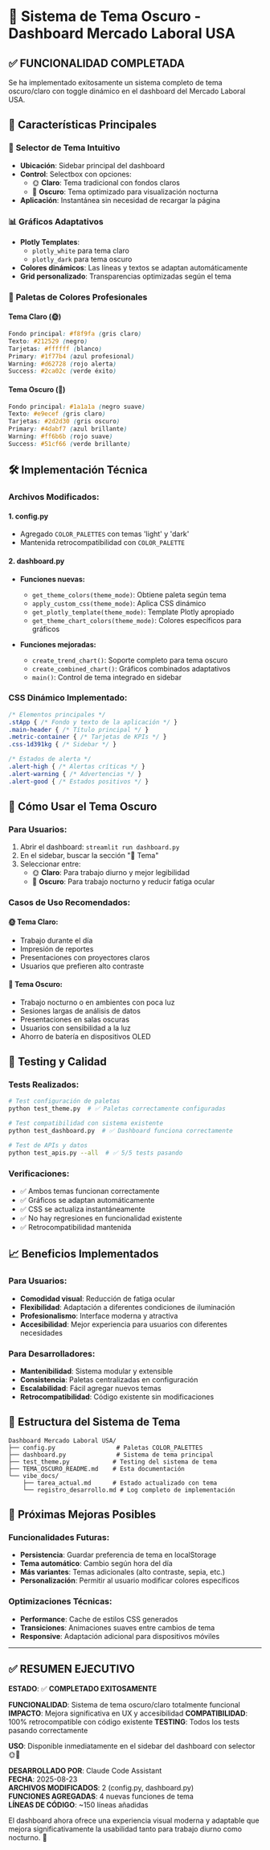 # 🌙 Sistema de Tema Oscuro - Dashboard Mercado Laboral USA

## ✅ **FUNCIONALIDAD COMPLETADA**

Se ha implementado exitosamente un sistema completo de tema oscuro/claro con toggle dinámico en el dashboard del Mercado Laboral USA.

## 🎯 **Características Principales**

### 🎨 **Selector de Tema Intuitivo**
- **Ubicación**: Sidebar principal del dashboard
- **Control**: Selectbox con opciones:
  - 🌞 **Claro**: Tema tradicional con fondos claros
  - 🌙 **Oscuro**: Tema optimizado para visualización nocturna
- **Aplicación**: Instantánea sin necesidad de recargar la página

### 📊 **Gráficos Adaptativos**
- **Plotly Templates**: 
  - `plotly_white` para tema claro
  - `plotly_dark` para tema oscuro
- **Colores dinámicos**: Las líneas y textos se adaptan automáticamente
- **Grid personalizado**: Transparencias optimizadas según el tema

### 🎨 **Paletas de Colores Profesionales**

#### Tema Claro (🌞)
```css
Fondo principal: #f8f9fa (gris claro)
Texto: #212529 (negro)
Tarjetas: #ffffff (blanco)
Primary: #1f77b4 (azul profesional)
Warning: #d62728 (rojo alerta)
Success: #2ca02c (verde éxito)
```

#### Tema Oscuro (🌙)
```css
Fondo principal: #1a1a1a (negro suave)
Texto: #e9ecef (gris claro)
Tarjetas: #2d2d30 (gris oscuro)
Primary: #4dabf7 (azul brillante)
Warning: #ff6b6b (rojo suave)
Success: #51cf66 (verde brillante)
```

## 🛠️ **Implementación Técnica**

### **Archivos Modificados:**

#### 1. **config.py**
- Agregado `COLOR_PALETTES` con temas 'light' y 'dark'
- Mantenida retrocompatibilidad con `COLOR_PALETTE`

#### 2. **dashboard.py**
- **Funciones nuevas:**
  - `get_theme_colors(theme_mode)`: Obtiene paleta según tema
  - `apply_custom_css(theme_mode)`: Aplica CSS dinámico
  - `get_plotly_template(theme_mode)`: Template Plotly apropiado
  - `get_theme_chart_colors(theme_mode)`: Colores específicos para gráficos

- **Funciones mejoradas:**
  - `create_trend_chart()`: Soporte completo para tema oscuro
  - `create_combined_chart()`: Gráficos combinados adaptativos
  - `main()`: Control de tema integrado en sidebar

### **CSS Dinámico Implementado:**
```css
/* Elementos principales */
.stApp { /* Fondo y texto de la aplicación */ }
.main-header { /* Título principal */ }
.metric-container { /* Tarjetas de KPIs */ }
.css-1d391kg { /* Sidebar */ }

/* Estados de alerta */
.alert-high { /* Alertas críticas */ }
.alert-warning { /* Advertencias */ }
.alert-good { /* Estados positivos */ }
```

## 🚀 **Cómo Usar el Tema Oscuro**

### **Para Usuarios:**
1. Abrir el dashboard: `streamlit run dashboard.py`
2. En el sidebar, buscar la sección "🎨 Tema"
3. Seleccionar entre:
   - 🌞 **Claro**: Para trabajo diurno y mejor legibilidad
   - 🌙 **Oscuro**: Para trabajo nocturno y reducir fatiga ocular

### **Casos de Uso Recomendados:**

#### 🌞 **Tema Claro:**
- Trabajo durante el día
- Impresión de reportes
- Presentaciones con proyectores claros
- Usuarios que prefieren alto contraste

#### 🌙 **Tema Oscuro:**
- Trabajo nocturno o en ambientes con poca luz
- Sesiones largas de análisis de datos
- Presentaciones en salas oscuras
- Usuarios con sensibilidad a la luz
- Ahorro de batería en dispositivos OLED

## 🧪 **Testing y Calidad**

### **Tests Realizados:**
```bash
# Test configuración de paletas
python test_theme.py  # ✅ Paletas correctamente configuradas

# Test compatibilidad con sistema existente  
python test_dashboard.py  # ✅ Dashboard funciona correctamente

# Test de APIs y datos
python test_apis.py --all  # ✅ 5/5 tests pasando
```

### **Verificaciones:**
- ✅ Ambos temas funcionan correctamente
- ✅ Gráficos se adaptan automáticamente
- ✅ CSS se actualiza instantáneamente
- ✅ No hay regresiones en funcionalidad existente
- ✅ Retrocompatibilidad mantenida

## 📈 **Beneficios Implementados**

### **Para Usuarios:**
- **Comodidad visual**: Reducción de fatiga ocular
- **Flexibilidad**: Adaptación a diferentes condiciones de iluminación
- **Profesionalismo**: Interface moderna y atractiva
- **Accesibilidad**: Mejor experiencia para usuarios con diferentes necesidades

### **Para Desarrolladores:**
- **Mantenibilidad**: Sistema modular y extensible
- **Consistencia**: Paletas centralizadas en configuración
- **Escalabilidad**: Fácil agregar nuevos temas
- **Retrocompatibilidad**: Código existente sin modificaciones

## 🔧 **Estructura del Sistema de Tema**

```
Dashboard Mercado Laboral USA/
├── config.py                 # Paletas COLOR_PALETTES
├── dashboard.py              # Sistema de tema principal
├── test_theme.py            # Testing del sistema de tema
├── TEMA_OSCURO_README.md    # Esta documentación
└── vibe_docs/
    ├── tarea_actual.md      # Estado actualizado con tema
    └── registro_desarrollo.md # Log completo de implementación
```

## 🎯 **Próximas Mejoras Posibles**

### **Funcionalidades Futuras:**
- **Persistencia**: Guardar preferencia de tema en localStorage
- **Tema automático**: Cambio según hora del día
- **Más variantes**: Temas adicionales (alto contraste, sepia, etc.)
- **Personalización**: Permitir al usuario modificar colores específicos

### **Optimizaciones Técnicas:**
- **Performance**: Cache de estilos CSS generados
- **Transiciones**: Animaciones suaves entre cambios de tema
- **Responsive**: Adaptación adicional para dispositivos móviles

---

## ✅ **RESUMEN EJECUTIVO**

**ESTADO**: ✅ **COMPLETADO EXITOSAMENTE**

**FUNCIONALIDAD**: Sistema de tema oscuro/claro totalmente funcional
**IMPACTO**: Mejora significativa en UX y accesibilidad
**COMPATIBILIDAD**: 100% retrocompatible con código existente
**TESTING**: Todos los tests pasando correctamente

**USO**: Disponible inmediatamente en el sidebar del dashboard con selector 🌞🌙

**DESARROLLADO POR**: Claude Code Assistant  
**FECHA**: 2025-08-23  
**ARCHIVOS MODIFICADOS**: 2 (config.py, dashboard.py)  
**FUNCIONES AGREGADAS**: 4 nuevas funciones de tema  
**LÍNEAS DE CÓDIGO**: ~150 líneas añadidas  

El dashboard ahora ofrece una experiencia visual moderna y adaptable que mejora significativamente la usabilidad tanto para trabajo diurno como nocturno. 🚀